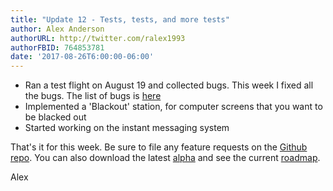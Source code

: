 ```yaml
---
title: "Update 12 - Tests, tests, and more tests"
author: Alex Anderson
authorURL: http://twitter.com/ralex1993
authorFBID: 764853781
date: '2017-08-26T6:00:00-06:00'
---
```


- Ran a test flight on August 19 and collected bugs. This week I fixed all the bugs. The list of bugs is [here](https://github.com/Thorium-Sim/thorium/issues/214)
- Implemented a 'Blackout' station, for computer screens that you want to be blacked out
- Started working on the instant messaging system

That's it for this week. Be sure to file any feature requests on the [Github repo](https://github.com/Thorium-Sim/thorium/issues). You can also download the latest [alpha](https://github.com/Thorium-Sim/thorium/releases) and see the current [roadmap](https://github.com/Thorium-Sim/thorium/projects/2).

Alex
